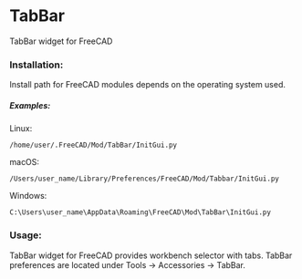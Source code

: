 # TabBar
TabBar widget for FreeCAD

### Installation:

Install path for FreeCAD modules depends on the operating system used.

##### Examples:

Linux:

`/home/user/.FreeCAD/Mod/TabBar/InitGui.py`

macOS:

`/Users/user_name/Library/Preferences/FreeCAD/Mod/Tabbar/InitGui.py`

Windows:

`C:\Users\user_name\AppData\Roaming\FreeCAD\Mod\TabBar\InitGui.py`

### Usage:

TabBar widget for FreeCAD provides workbench selector with tabs. TabBar preferences are located under Tools -> Accessories -> TabBar.
